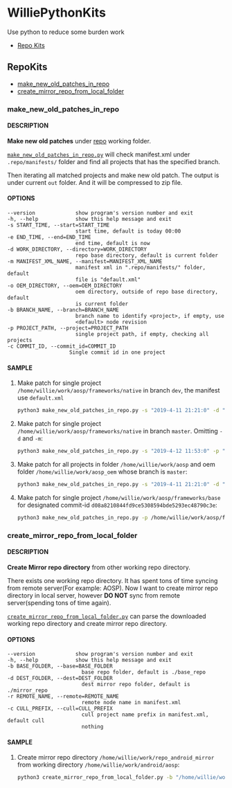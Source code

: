 # WilliePythonKits
Use python to reduce some burden work

- [Repo Kits](#repokits)

## RepoKits

- [make_new_old_patches_in_repo](#make_new_old_patches_in_repo)
- [create_mirror_repo_from_local_folder](#create_mirror_repo_from_local_folder)

### make_new_old_patches_in_repo

#### DESCRIPTION

**Make new old patches** under [repo](https://source.android.com/source/using-repo.html) working folder.

[`make_new_old_patches_in_repo.py`](https://github.com/WillieXie/WilliePythonKits/blob/master/repo_kits/make_new_old_patches_in_repo.py) will check manifest.xml under ``.repo/manifests/`` folder and find all projects that has the specified branch.

Then iterating all matched projects and make new old patch. The output is under current ``out`` folder. And it will be compressed to zip file.

#### OPTIONS

    --version             show program's version number and exit
    -h, --help            show this help message and exit
    -s START_TIME, --start=START_TIME
                          start time, default is today 00:00
    -e END_TIME, --end=END_TIME
                          end time, default is now
    -d WORK_DIRECTORY, --directory=WORK_DIRECTORY
                          repo base directory, default is current folder
    -m MANIFEST_XML_NAME, --manifest=MANIFEST_XML_NAME
                          manifest xml in ".repo/manifests/" folder, default
                          file is "default.xml"
    -o OEM_DIRECTORY, --oem=OEM_DIRECTORY
                          oem directory, outside of repo base directory, default
                          is current folder
    -b BRANCH_NAME, --branch=BRANCH_NAME
                          branch name to identify <project>, if empty, use
                          <default> node revision
    -p PROJECT_PATH, --project=PROJECT_PATH
                          single project path, if empty, checking all projects
    -c COMMIT_ID, --commit_id=COMMIT_ID
                        Single commit id in one project


#### SAMPLE

1. Make patch for single project `/home/willie/work/aosp/frameworks/native` in branch `dev`, the manifest use `default.xml`

   ``` bash
   python3 make_new_old_patches_in_repo.py -s "2019-4-11 21:21:0" -d "/home/willie/work/aosp" -m "default.xml" -b "dev" -p "frameworks/native"
   ```

2. Make patch for single project `/home/willie/work/aosp/frameworks/native` in branch `master`. Omitting `-d` and `-m`:

   ``` bash
   python3 make_new_old_patches_in_repo.py -s "2019-4-12 11:53:0" -p "/home/willie/work/aosp/frameworks/native"
   ```

3. Make patch for all projects in folder `/home/willie/work/aosp` and oem folder `/home/willie/work/aosp_oem` whose branch is `master`:

   ``` bash
   python3 make_new_old_patches_in_repo.py -s "2019-4-11 21:21:0" -d "/home/willie/work/aosp" -o "/home/willie/work/aosp_oem" -b "master"
   ```

4. Make patch for single project `/home/willie/work/aosp/frameworks/base` for designated commit-id `d08a8210844fd9ce5308594bde5293ec48790c3e`:

   ``` bash
   python3 make_new_old_patches_in_repo.py -p /home/willie/work/aosp/frameworks/base -c d08a8210844fd9ce5308594bde5293ec48790c3e
   ```

### create_mirror_repo_from_local_folder

#### DESCRIPTION

**Create Mirror repo directory** from other working repo directory.

There exists one working repo directory. It has spent tons of time syncing from remote server(For example: AOSP).
Now I want to create mirror repo directory in local server, however **DO NOT** sync from remote server(spending tons of time again).

[`create_mirror_repo_from_local_folder.py`](https://github.com/WillieXie/WilliePythonKits/blob/master/repo_kits/create_mirror_repo_from_local_folder.py) can parse the downloaded working repo directory and create mirror repo directory.

#### OPTIONS

    --version             show program's version number and exit
    -h, --help            show this help message and exit
    -b BASE_FOLDER, --base=BASE_FOLDER
                            base repo folder, default is ./base_repo
    -d DEST_FOLDER, --dest=DEST_FOLDER
                            dest mirror repo folder, default is ./mirror_repo
    -r REMOTE_NAME, --remote=REMOTE_NAME
                            remote node name in manifest.xml
    -c CULL_PREFIX, --cull=CULL_PREFIX
                            cull project name prefix in manifest.xml, default cull
                            nothing


#### SAMPLE

1. Create mirror repo directory `/home/willie/work/repo_android_mirror` from working directory `/home/willie/work/android/aosp`:

   ``` bash
   python3 create_mirror_repo_from_local_folder.py -b "/home/willie/work/android/aosp" -d "/home/willie/work/repo_android_mirror"
   ```
